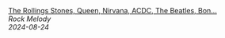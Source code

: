 <!--2024-08-24 13:00:06-->
<div class="yb">
  <a class="nodecor" href="/posts.html?rok/the_rollings_stones_queen_nirvana_acdc_the_beatles_bon_jovi_classic_rock_songs_70s_80s_90s">
    <img class="preview" data-videoid="xEpTk3GbQV4" src="https://i1.ytimg.com/vi/xEpTk3GbQV4/hqdefault.jpg" align="middle" alt="">
  </a>
  <div class="inlbl text">
    <a class="nodecor" href="/posts.html?rok/the_rollings_stones_queen_nirvana_acdc_the_beatles_bon_jovi_classic_rock_songs_70s_80s_90s">The Rollings Stones, Queen, Nirvana, ACDC, The Beatles, Bon...</a><br>
    <i class="smaller2">Rock Melody</i><br>
    <i class="smaller3">2024-08-24</i>
  </div>
</div>
